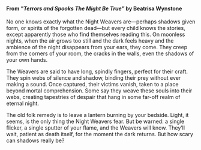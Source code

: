#### From _"Terrors and Spooks The Might Be True"_ by Beatrisa Wynstone

No one knows exactly what the Night Weavers are—perhaps shadows given form, or spirits of the forgotten dead—but every child knows the stories, except apparently those who find themselves reading this. On moonless nights, when the air grows too still and the dark feels heavy and the ambience of the night disappears from your ears, they come. They creep from the corners of your room, the cracks in the walls, even the shadows of your own hands.

The Weavers are said to have long, spindly fingers, perfect for their craft. They spin webs of silence and shadow, binding their prey without ever making a sound. Once captured, their victims vanish, taken to a place beyond mortal comprehension. Some say they weave these souls into their webs, creating tapestries of despair that hang in some far-off realm of eternal night.

The old folk remedy is to leave a lantern burning by your bedside. Light, it seems, is the only thing the Night Weavers fear. But be warned: a single flicker, a single sputter of your flame, and the Weavers will know. They’ll wait, patient as death itself, for the moment the dark returns. But how scary can shadows really be?